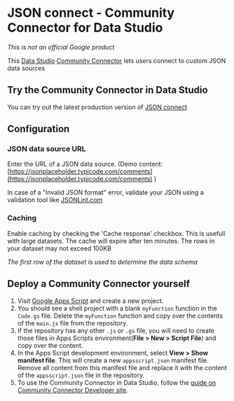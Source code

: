 # JSON connect - Community Connector for Data Studio
*This is not an official Google product*

This [Data Studio](https://datastudio.google.com) [Community
Connector](https://developers.google.com/datastudio/connector) lets users connect
to custom JSON data sources

## Try the Community Connector in Data Studio
You can try out the latest production version of [JSON connect](https://datastudio.google.com/datasources/create?connectorId=AKfycbzDZJEtN414a8F_vWQ3z9MHFJKXpXzGz8rq7De5jfPMmJz-k49Dpd4gbW5olVa0BvI)

## Configuration

### JSON data source URL
Enter the URL of a JSON data source. (Demo content: [https://jsonplaceholder.typicode.com/comments](https://jsonplaceholder.typicode.com/comments) )

In case of a "Invalid JSON format" error, validate your JSON using a validation tool like [JSONLint.com](https://jsonlint.com/) 

### Caching
Enable caching by checking the 'Cache response' checkbox. This is usefull with large datasets. The cache will expire after ten minutes. The rows in your dataset may not exceed 100KB

*The first row of the dataset is used to determine the data schema*

## Deploy a Community Connector yourself
1. Visit [Google Apps Script](https://script.google.com/) and create a new
   project.
2. You should see a shell project with a blank `myFunction` function in the
   `Code.gs` file. Delete the `myFunction` function and copy over the contents
   of the `main.js` file from the repository.
3. If the repository has any other `.js` or `.gs` file, you will need to create
   those files in Apps Scripts environment(**File > New > Script File**) and
   copy over the content.
4. In the Apps Script development environment, select **View > Show manifest
   file**. This will create a new `appsscript.json` manifest file. Remove all
   content from this manifest file and replace it with the content of the
   `appsscript.json` file in the repository.
5. To use the Community Connector in Data Studio, follow the [guide on Community
   Connector Developer
   site](https://developers.google.com/datastudio/connector/use).
